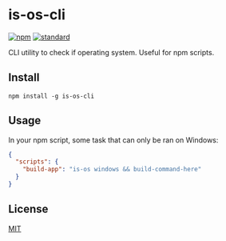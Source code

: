 # is-os-cli

[![npm][npm-image]][npm-url]
[![standard][standard-image]][standard-url]

[npm-image]: https://img.shields.io/npm/v/is-os-cli.svg?style=flat-square
[npm-url]: https://www.npmjs.com/package/is-os-cli
[standard-image]: https://img.shields.io/badge/code%20style-standard-brightgreen.svg?style=flat-square
[standard-url]: http://npm.im/standard

CLI utility to check if operating system. Useful for npm scripts.

## Install

```
npm install -g is-os-cli
```

## Usage

In your npm script, some task that can only be ran on Windows:

```json
{
  "scripts": {
    "build-app": "is-os windows && build-command-here"
  }
}
```




## License

[MIT](LICENSE.md)
